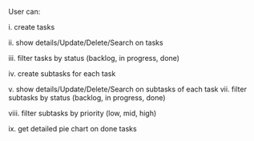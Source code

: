 User can: 

i.    create tasks 

ii.   show details/Update/Delete/Search on tasks

iii.  filter tasks by status (backlog, in progress, done) 

iv.  create subtasks for each task 

v. show details/Update/Delete/Search on subtasks of each task vii.  filter subtasks by status (backlog, in progress, done) 

viii. filter subtasks by priority (low, mid, high) 

ix.  get detailed pie chart on done tasks 
